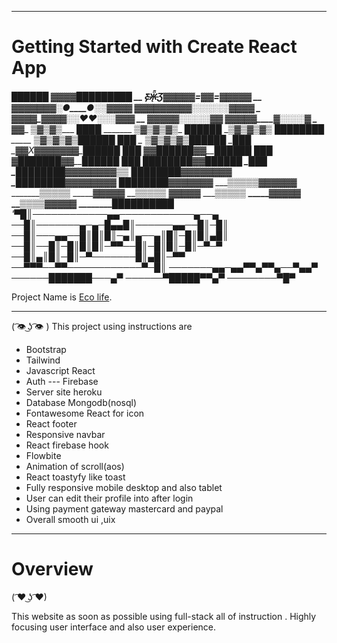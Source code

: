  <hr>

# Getting Started with Create React App


____________________██████
_________▓▓▓▓____█████████
__ Ƹ̵̡Ӝ̵̨̄Ʒ▓▓▓▓▓=▓____▓=▓▓▓▓▓
__ ▓▓▓_▓▓▓▓░●____●░░▓▓▓▓
_▓▓▓▓_▓▓▓▓▓░░__░░░░▓▓▓▓
_ ▓▓▓▓_▓▓▓▓░░♥__♥░░░▓▓▓
__ ▓▓▓___▓▓░░_____░░░▓▓
▓▓▓▓▓____▓░░_____░░▓
_ ▓▓____ ▒▓▒▓▒___ ████
_______ ▒▓▒▓▒▓▒_ ██████
_______▒▓▒▓▒▓▒ ████████
_____ ▒▓▒▓▒▓▒_██████ ███
_ ___▒▓▒▓▒▓▒__██████ _███
_▓▓X▓▓▓▓▓▓▓__██████_ ███
▓▓_██████▓▓__██████_ ███
▓_███████▓▓__██████_ ███
_████████▓▓__██████ _███
_████████▓▓__▓▓▓▓▓▓_▒▒
_████████▓▓__▓▓▓▓▓▓
_████████▓▓__▓▓▓▓▓▓
__████████▓___▓▓▓▓▓▓
_______▒▒▒▒▒____▓▓▓▓▓▓
_______▒▒▒▒▒ _____▓▓▓▓▓
_______▒▒▒▒▒_____ ▓▓▓▓▓
_______▒▒▒▒▒ _____▓▓▓▓▓
________▒▒▒▒______▓▓▓▓▓
________█████____█████
_'▀█║────────────▄▄───────────​─▄──▄_
──█║───────▄─▄─█▄▄█║──────▄▄──​█║─█║
──█║───▄▄──█║█║█║─▄║▄──▄║█║─█║​█║▄█║
──█║──█║─█║█║█║─▀▀──█║─█║█║─█║​─▀─▀
──█║▄║█║─█║─▀───────█║▄█║─▀▀
──▀▀▀──▀▀────────────▀─█║
───────▄▄─▄▄▀▀▄▀▀▄──▀▄▄▀
──────███████───▄▀
──────▀█████▀▀▄▀
────────▀█▀


 Project Name is [Eco life](https://github.com/facebook/create-react-app).

 <hr>

( ͡👁️ ͜ʖ ͡👁️ )  This project using instructions are
 
 * Bootstrap
 * Tailwind
 * Javascript React
 * Auth --- Firebase
 * Server site heroku
 * Database Mongodb(nosql)
 * Fontawesome React for icon
 * React footer
 * Responsive navbar
 * React firebase hook
 * Flowbite
 * Animation of scroll(aos)
 * React toastyfy like toast
 * Fully responsive mobile desktop and also tablet
 * User can edit their profile into after login
 * Using payment gateway mastercard and paypal
 * Overall smooth ui ,uix

<hr>

# Overview
( ͡♥ ͜ʖ ͡♥)

This website  as soon as possible  using full-stack all of instruction .
Highly focusing user interface and also user experience.

